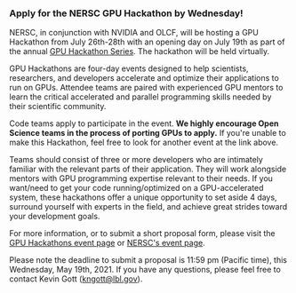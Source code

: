 ### Apply for the NERSC GPU Hackathon by Wednesday!

NERSC, in conjunction with NVIDIA and OLCF, will be hosting a GPU Hackathon 
from July 26th-28th with an opening day on July 19th as part of the annual 
[GPU Hackathon Series](https://gpuhackathons.org/). The hackathon will be held 
virtually.

GPU Hackathons are four-day events designed to help scientists, researchers, and
developers accelerate and optimize their applications to run on GPUs. Attendee
teams are paired with experienced GPU mentors to learn the critical accelerated
and parallel programming skills needed by their scientific community. 

Code teams apply to participate in the event. **We highly encourage Open Science
teams in the process of porting GPUs to apply.** If you're unable to make this
Hackathon, feel free to look for another event at the link above.

Teams should consist of three or more developers who are intimately familiar 
with the relevant parts of their application. They will work alongside mentors 
with GPU programming expertise relevant to their needs. If you want/need to get 
your code running/optimized on a GPU-accelerated system, these hackathons offer 
a unique opportunity to set aside 4 days, surround yourself with experts in the 
field, and achieve great strides toward your development goals. 

For more information, or to submit a short proposal form, please visit the 
[GPU Hackathons event page](https://www.gpuhackathons.org/event/nersc-gpu-hackathon-2021) 
or [NERSC's event page](https://sites.google.com/lbl.gov/nersc-gpuhackathon-2021).

Please note the deadline to submit a proposal is 11:59 pm (Pacific time), this
Wednesday, May 19th, 2021. If you have any questions, please feel free to 
contact Kevin Gott (kngott@lbl.gov).
